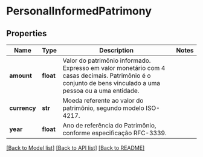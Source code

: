 # PersonalInformedPatrimony

## Properties
Name | Type | Description | Notes
------------ | ------------- | ------------- | -------------
**amount** | **float** | Valor do patrimônio informado. Expresso em valor monetário com 4 casas decimais. Patrimônio é o conjunto de bens vinculado a uma pessoa ou a uma entidade.  | 
**currency** | **str** | Moeda referente ao valor do patrimônio, segundo modelo ISO-4217. | 
**year** | **float** | Ano de referência do Patrimônio, conforme especificação RFC-3339. | 

[[Back to Model list]](../README.md#documentation-for-models) [[Back to API list]](../README.md#documentation-for-api-endpoints) [[Back to README]](../README.md)

